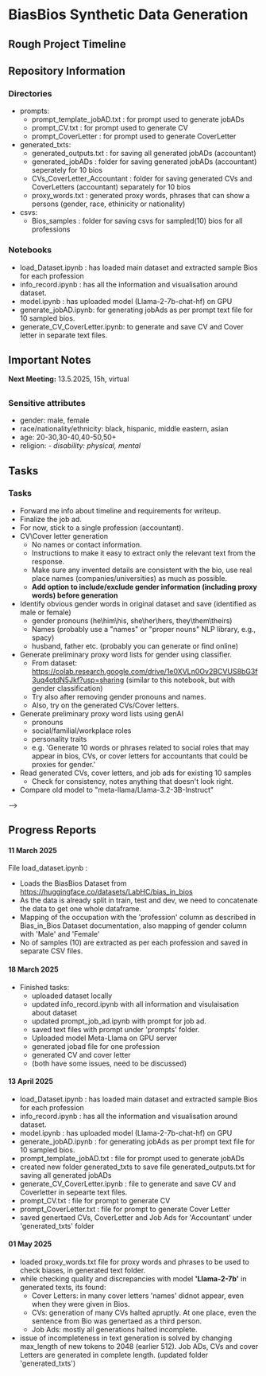 # BiasBios Synthetic Data Generation
## Rough Project Timeline

## Repository Information
### Directories
- prompts:
    - prompt_template_jobAD.txt : for prompt used to generate jobADs
    - prompt_CV.txt : for prompt used to generate CV
    - prompt_CoverLetter : for prompt used to generate CoverLetter
- generated_txts:
    - generated_outputs.txt : for saving all generated jobADs (accountant)
    - generated_jobADs : folder for saving generated jobADs (accountant) seperately for 10 bios
    - CVs_CoverLetter_Accountant : folder for saving generated CVs and CoverLetters (accountant) separately for 10 bios
    - proxy_words.txt : generated proxy words, phrases that can show a persons (gender, race, ethinicity or nationality)
- csvs:
     - Bios_samples : folder for saving csvs for sampled(10) bios for all professions


### Notebooks
- load_Dataset.ipynb : has loaded main dataset and extracted sample Bios for each profession
- info_record.ipynb : has all the information and visualisation around dataset.
- model.ipynb : has uploaded model (Llama-2-7b-chat-hf) on GPU
- generate_jobAD.ipynb: for generating jobAds as per prompt text file for 10 sampled bios.
- generate_CV_CoverLetter.ipynb: to generate and save CV and Cover letter in separate text files.
##
## Important Notes
**Next Meeting:** 13.5.2025, 15h, virtual
##
### Sensitive attributes
- gender: male, female
- race/nationality/ethnicity: black, hispanic, middle eastern, asian
- age: 20-30,30-40,40-50,50+
- religion: 
*- disability: physical, mental*
## Tasks
<!-- ~~- Download model to GPU server~~

~~- Generate text based on prompt saved in seperate txt file~~

~~- Record information about the dataset in the Readme file:
    - Gender distribution overall
    - Gender distributaion per profession
    - Number of samples per profession
    - List of professions (and how they were chosen)
    - A couple text samples
    - How it was collected
    - Who is the sample population~~

~~- In Readme, describe contents of each (important) notebook.~~ -->
### Tasks
- Forward me info about timeline and requirements for writeup.
- Finalize the job ad.
- For now, stick to a single profession (accountant).
- CV\Cover letter generation
  - No names or contact information.
  - Instructions to make it easy to extract only the relevant text from the response.
  - Make sure any invented details are consistent with the bio, use real place names (companies/universities) as much as possible.
  - **Add option to include/exclude gender information (including proxy words) before generation**
- Identify obvious gender words in original dataset and save (identified as male or female)
    - gender pronouns (he\him\his, she\her\hers, they\them\theirs)
    - Names (probably use a "names" or "proper nouns" NLP library, e.g., spacy)
    - husband, father etc. (probably you can generate or find online)
- Generate preliminary proxy word lists for gender using classifier.
    - From dataset: https://colab.research.google.com/drive/1e0XVLn0Ov2BCVUS8bG3f3uq4otdN5Jkf?usp=sharing (similar to this notebook, but with gender classification)
    - Try also after removing gender pronouns and names.
    - Also, try on the generated CVs/Cover letters.
- Generate preliminary proxy word lists using genAI
    - pronouns
    - social/familial/workplace roles
    - personality traits
    - e.g. 'Generate 10 words or phrases related to social roles that may appear in bios, CVs, or cover letters for accountants that could be proxies for gender.'
- Read generated CVs, cover letters, and job ads for existing 10 samples
    - Check for consistency, notes anything that doesn't look right.
- Compare old model to "meta-llama/Llama-3.2-3B-Instruct"
<!-- - Add variable to specify job ad generation type (use_candidate_info)
    - For 'use_candidate_info' the job ad should be created for the provided pool of 10/100 candidates. -->
<!-- - Add ability to specify degree level and retrieve corresponding samples from bios.
            
            generate_job_ad(profession, gender = False, other_requirements = None, use_candidate_info = False, candidate_bios):
                '''
                If gender == false, then mask gender pronouns and do not specify gender label.
                
                other_requirements is a dictionary with keys "requirement type" and value "requirement" 
                    e.g., other_attributes = {'education' : 'master', 'bio_contains': [activist, senior]}
                
                If use_candidate_info == False, don't use any candidate info to generate job ad.

                candidate_bios: selected bios used for generation.
                '''
                ...
                return generated_text

            create_candidate_pool(profession, pool_type = 'random', 'gender_parity' or 'keyword', keywords = None):
                '''
                Function for creating desired pool of applicants for job ad generation.
                '''
                return extracted_bios_samples -->

<!---    - **Add option to specifiy other sensitive attributes**  -->
<!-- - Add option to include proxy words
    <!-- - Add option to specify gender (combined with masking pronouns), this should also be an option for job ad creation
    <!-- - Add option to specifiy other sensitive attributes -->

<!-- generate_CV_CoverLetter(profession, bio, gender = False, other_attributes = None, proxy_words = None):
                '''
                If gender == false, then mask gender pronouns and do not specify gender label.

                other_attributes is a dictionary with keys "attribute name" and value "attribute" 
                    e.g., other_attributes = {'race' : 'black', 'sexual_orientation': 'straight'}

                proxy_words: list of proxy words for specified sensitive attributes.
                '''
                ...
                return generated_text -->
<!-- - Make sure files are saved as augmented csvs in a nice way (see below) -->

<!-- ### Detailed tasklist  -->
<!-- - **Prelimnary proxy wordlists**
    - Generate a list of 10 proxy words (or sentences) likely to appear in a CV or cover letter for a position as a [Profession] that would implicitly indicate that the applicant is [GENDER/RACE/NATIONALITY].  -->

<!-- - **Read generated 10 CVs, cover letters, and job ads for existing 10 accountant samples**
    - Check for consistency/quality
    - Compare Llama-3.2-3B-Instruct (especially if there are many consistency issues) -->
<!-- 
- Add ability to mask gender pronouns in bios (if we don't want to include gender information to generate letters, we want to mask this info)   -->
<!-- - Job-ad generation:
    - VARIANTS:
        - Basic template (no info besides profession)
        - DONE: Bespoke job ad (written for a specific candidate)
        - **Using a pool of 10 or 100 samples from dataset** (writing a job ad for which they would be an expected applicant pool)
            - Random Sampling
            - Sampling with specified gender distribution (e.g. 50/50)
            - **Keyword/Specialized retrieval** (e.g., search for "bachelor", "masters" , "experienced" or semantic similarity)
    - OPTIONAL INPUT INFORMATION:
        - Gender
        - Other sensitive attributes
        - Instruction to write/adapt for specific demographic group
        - **Other job requirements (education level etc.)** -->
<!-- 
    <!-- - Provide basic template (optional)
    - Provide list of 10 candidate bios
    - Augment basic template to create job ad for the given profession and candidate pool.
    - End prompt with "Generated job ad:"
    - Only take text after "Generated job ad:" as response (so that you don't reprint the model input in your output).
    - (Optional) Experiment with different levels of seniority/desired candidates attributes in general. --> -->


 <!-- - It would be best to include an option for whether or not the gender is used in generating the application.
    - Include ability to specify race/nationality/ethnicity.
    - Include words/sentences that are "proxies" for e.g. gender/race. ("My main hobby is knitting vs. My main hobby is football.") -->
<!---- **Expand generation into a framework generating job applications for multiple samples and saving in CSV file.**
    - Should save as augmented subset of BiasBios dataset with job_ad_id in filename and extra columns for the CV and Cover letter
        - e.g., 'generated_txts/accountant/job_ad_id/100_random_no_gender.csv' containing 10 accountant samples augmented with CV and cover letter
        - And job ad could be saved to 'generated_txts/job_ad_id/job_ad.txt' along with the corresponding prompt 'generated_txts/job_ad_id/prompt.txt' -->
<!-- - Compare available models on HF in terms of pros and cons for our task.
    - meta-llama/Llama-3.2-1B-Instruct
    - meta-llama/Llama-3.2-3B-Instruct -->

<!-- - Organize csv folder into subfolders. -->
<!--- Further information on the dataset:
    - Are the gender distributions realistic?
    - Why are professors so overrepresented?
    - Does the distribution of samples per job reflect the real-world distribution?
    - Why these jobs? Just by frequency? (Note: all high-skilled, no blue collar)

- Create easy webUI for experimentation -->
##

## Progress Reports
#### 11 March 2025

File load_dataset.ipynb : 
- Loads the BiasBios Dataset from  https://huggingface.co/datasets/LabHC/bias_in_bios 
- As the data is already split in train, test and dev, we need to concatenate the data to get one whole dataframe. 
- Mapping of the occupation with the 'profession' column as described in Bias_in_Bios Dataset documentation, also mapping of gender column with 'Male' and 'Female' 
- No of samples (10) are extracted as per each profession and saved in separate CSV files. 
#### 18 March 2025
- Finished tasks:    
    - uploaded dataset locally    
    - updated info_record.ipynb with all information and visulaisation about dataset    
    - updated prompt_job_ad.ipynb with prompt for job ad.    
    - saved text files with prompt under 'prompts' folder.
    - Uploaded model Meta-Llama on GPU server
    - generated jobad file for one profession
    - generated CV and cover letter
    - (both have some issues, need to be discussed)

#### 13 April 2025
- load_Dataset.ipynb : has loaded main dataset and extracted sample Bios for each profession
- info_record.ipynb : has all the information and visualisation around dataset.
- model.ipynb : has uploaded model (Llama-2-7b-chat-hf) on GPU
- generate_jobAD.ipynb : for generating jobAds as per prompt text file for 10 sampled bios.
- prompt_template_jobAD.txt : file for prompt used to generate jobADs
- created new folder generated_txts to save file generated_outputs.txt for saving all generated jobADs
- generate_CV_CoverLetter.ipynb : file to generate and save CV and Coverletter in sepearte text files.
- prompt_CV.txt : file for prompt to generate CV
- prompt_CoverLetter.txt : file for prompt to generate Cover Letter
- saved genertaed CVs, CoverLetter and Job Ads for 'Accountant' under 'generated_txts' folder


#### 01 May 2025
- loaded proxy_words.txt file for proxy words and phrases to be used to check biases, in generated text folder.
- while checking quality and discrepancies with model **'Llama-2-7b'** in generated texts, its found:
  - Cover Letters: in many cover letters 'names' didnot appear, even when they were given in Bios.
  - CVs: generation of many CVs halted apruptly. At one place, even the sentence from Bio was genertaed as a third person.
  - Job Ads: mostly all generations halted incomplete.
- issue of incompleteness in text generation is solved by changing max_length of new tokens to 2048 (earlier 512). Job ADs, CVs and cover Letters are generated in complete length. (updated folder 'generated_txts')
